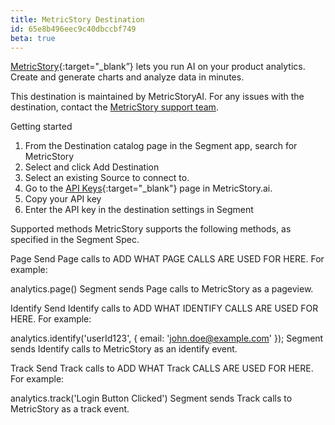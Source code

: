 ```yaml
---
title: MetricStory Destination
id: 65e8b496eec9c40dbccbf749
beta: true
---
```


[MetricStory](https://www.metricstory.ai){:target="_blank”} lets you run AI on your product analytics. Create and generate charts and analyze data in minutes.

This destination is maintained by MetricStoryAI. For any issues with the destination, contact the [MetricStory support team](support@metricstory.a).

Getting started
1. From the Destination catalog page in the Segment app, search for MetricStory
2. Select and click Add Destination
3. Select an existing Source to connect to.
4.  Go to the [API Keys](https://www.metricstory.ai/account/apikeys){:target="_blank"} page in MetricStory.ai.
5. Copy your API key
6. Enter the API key in the destination settings in Segment

Supported methods
MetricStory supports the following methods, as specified in the Segment Spec.

Page
Send Page calls to ADD WHAT PAGE CALLS ARE USED FOR HERE. For example:

analytics.page()
Segment sends Page calls to MetricStory as a pageview.

Identify
Send Identify calls to ADD WHAT IDENTIFY CALLS ARE USED FOR HERE. For example:

analytics.identify('userId123', {
  email: 'john.doe@example.com'
});
Segment sends Identify calls to MetricStory as an identify event.

Track
Send Track calls to ADD WHAT Track CALLS ARE USED FOR HERE. For example:

analytics.track('Login Button Clicked')
Segment sends Track calls to MetricStory as a track event.

